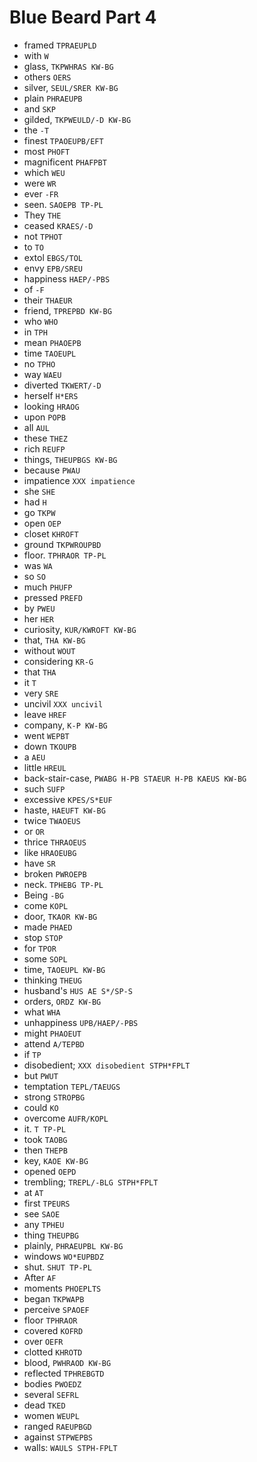 # Blue Beard Part 4

* framed `TPRAEUPLD`
* with `W`
* glass, `TKPWHRAS KW-BG`
* others `OERS`
* silver, `SEUL/SRER KW-BG`
* plain `PHRAEUPB`
* and `SKP`
* gilded, `TKPWEULD/-D KW-BG`
* the `-T`
* finest `TPAOEUPB/EFT`
* most `PHOFT`
* magnificent `PHAFPBT`
* which `WEU`
* were `WR`
* ever `-FR`
* seen. `SAOEPB TP-PL`
* They `THE`
* ceased `KRAES/-D`
* not `TPHOT`
* to `TO`
* extol `EBGS/TOL`
* envy `EPB/SREU`
* happiness `HAEP/-PBS`
* of `-F`
* their `THAEUR`
* friend, `TPREPBD KW-BG`
* who `WHO`
* in `TPH`
* mean `PHAOEPB`
* time `TAOEUPL`
* no `TPHO`
* way `WAEU`
* diverted `TKWERT/-D`
* herself `H*ERS`
* looking `HRAOG`
* upon `POPB`
* all `AUL`
* these `THEZ`
* rich `REUFP`
* things, `THEUPBGS KW-BG`
* because `PWAU`
* impatience `XXX impatience`
* she `SHE`
* had `H`
* go `TKPW`
* open `OEP`
* closet `KHROFT`
* ground `TKPWROUPBD`
* floor. `TPHRAOR TP-PL`
* was `WA`
* so `SO`
* much `PHUFP`
* pressed `PREFD`
* by `PWEU`
* her `HER`
* curiosity, `KUR/KWROFT KW-BG`
* that, `THA KW-BG`
* without `WOUT`
* considering `KR-G`
* that `THA`
* it `T`
* very `SRE`
* uncivil `XXX uncivil`
* leave `HREF`
* company, `K-P KW-BG`
* went `WEPBT`
* down `TKOUPB`
* a `AEU`
* little `HREUL`
* back-stair-case, `PWABG H-PB STAEUR H-PB KAEUS KW-BG`
* such `SUFP`
* excessive `KPES/S*EUF`
* haste, `HAEUFT KW-BG`
* twice `TWAOEUS`
* or `OR`
* thrice `THRAOEUS`
* like `HRAOEUBG`
* have `SR`
* broken `PWROEPB`
* neck. `TPHEBG TP-PL`
* Being `-BG`
* come `KOPL`
* door, `TKAOR KW-BG`
* made `PHAED`
* stop `STOP`
* for `TPOR`
* some `SOPL`
* time, `TAOEUPL KW-BG`
* thinking `THEUG`
* husband's `HUS AE S*/SP-S`
* orders, `ORDZ KW-BG`
* what `WHA`
* unhappiness `UPB/HAEP/-PBS`
* might `PHAOEUT`
* attend `A/TEPBD`
* if `TP`
* disobedient; `XXX disobedient STPH*FPLT`
* but `PWUT`
* temptation `TEPL/TAEUGS`
* strong `STROPBG`
* could `KO`
* overcome `AUFR/KOPL`
* it. `T TP-PL`
* took `TAOBG`
* then `THEPB`
* key, `KAOE KW-BG`
* opened `OEPD`
* trembling; `TREPL/-BLG STPH*FPLT`
* at `AT`
* first `TPEURS`
* see `SAOE`
* any `TPHEU`
* thing `THEUPBG`
* plainly, `PHRAEUPBL KW-BG`
* windows `WO*EUPBDZ`
* shut. `SHUT TP-PL`
* After `AF`
* moments `PHOEPLTS`
* began `TKPWAPB`
* perceive `SPAOEF`
* floor `TPHRAOR`
* covered `KOFRD`
* over `OEFR`
* clotted `KHROTD`
* blood, `PWHRAOD KW-BG`
* reflected `TPHREBGTD`
* bodies `PWOEDZ`
* several `SEFRL`
* dead `TKED`
* women `WEUPL`
* ranged `RAEUPBGD`
* against `STPWEPBS`
* walls: `WAULS STPH-FPLT`

